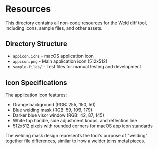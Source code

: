 # Resources

This directory contains all non-code resources for the Weld diff tool, including icons, sample files, and other assets.

## Directory Structure

- `appicon.icns` - macOS application icon
- `appicon.png` - Main application icon (512x512)
- `sample-files/` - Test files for manual testing and development

## Icon Specifications

The application icon features:
- Orange background (RGB: 255, 150, 50)
- Blue welding mask (RGB: 59, 109, 179)
- Darker blue visor window (RGB: 42, 87, 145)
- White top handle, side adjustment knobs, and reflection line
- 512x512 pixels with rounded corners for macOS app icon standards

The welding mask design represents the tool's purpose of "welding" together file differences, similar to how a welder joins metal pieces.